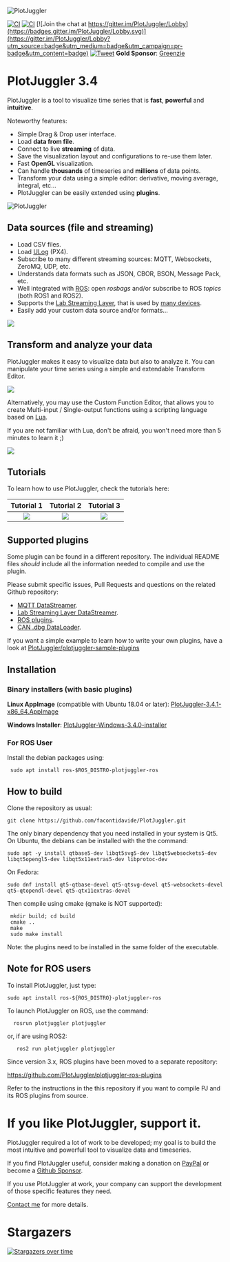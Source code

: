 ![PlotJuggler](docs/plotjuggler3_banner.svg)


[![CI](https://github.com/facontidavide/PlotJuggler/workflows/ros1/badge.svg)](https://github.com/facontidavide/PlotJuggler/actions?query=workflow%3Aros1)
[![CI](https://github.com/facontidavide/PlotJuggler/workflows/ros2/badge.svg)](https://github.com/facontidavide/PlotJuggler/actions?query=workflow%3Aros2)
[![Join the chat at https://gitter.im/PlotJuggler/Lobby](https://badges.gitter.im/PlotJuggler/Lobby.svg)](https://gitter.im/PlotJuggler/Lobby?utm_source=badge&utm_medium=badge&utm_campaign=pr-badge&utm_content=badge) 
[![Tweet](https://img.shields.io/twitter/url/http/shields.io.svg?style=social)](https://twitter.com/intent/tweet?text=I%20use%20PlotJuggler%20and%20it%20is%20amazing%0D%0A&url=https://github.com/facontidavide/PlotJuggler&via=facontidavide&hashtags=dataviz,plotjuggler,GoROS,PX4)
**Gold Sponsor**: [Greenzie](https://www.greenzie.com/)

# PlotJuggler 3.4

PlotJuggler is a tool to visualize time series that is **fast**, **powerful** and  **intuitive**.

Noteworthy features:

- Simple Drag & Drop user interface.
- Load __data from file__. 
- Connect to live __streaming__ of data.
- Save the visualization layout and configurations to re-use them later.
- Fast **OpenGL** visualization.
- Can handle **thousands** of timeseries and **millions** of data points.
- Transform your data using a simple editor: derivative, moving average, integral, etc…
- PlotJuggler can be easily extended using __plugins__.

![PlotJuggler](docs/plotjuggler3.gif)


## Data sources (file and streaming)

- Load CSV files.
- Load [ULog](https://dev.px4.io/v1.9.0/en/log/ulog_file_format.html) (PX4).
- Subscribe to many different streaming sources: MQTT, Websockets, ZeroMQ, UDP, etc.
- Understands data formats such as JSON, CBOR, BSON, Message Pack, etc.
- Well integrated with [ROS](https://www.ros.org/): open *rosbags* and/or subscribe to ROS *topics* (both ROS1 and ROS2).
- Supports the [Lab Streaming Layer](https://labstreaminglayer.readthedocs.io/info/intro.html), that is used by [many devices](https://labstreaminglayer.readthedocs.io/info/supported_devices.html).
- Easily add your custom data source and/or formats...

![](docs/data_sources.svg)

## Transform and analyze your data
PlotJuggler makes it easy to visualize data but also to analyze it.
You can manipulate your time series using a simple and extendable Transform Editor.

![](docs/function_editor.png)

Alternatively, you may use the Custom Function Editor, that allows you to create Multi-input / Single-output functions
using a scripting language based on [Lua](https://www.tutorialspoint.com/lua/index.htm). 

If you are not familiar with Lua, don't be afraid, you won't need more than 5 minutes to learn it ;)

![](docs/custom_editor.png)

## Tutorials

To learn how to use PlotJuggler, check the tutorials here:

| Tutorial 1   |  Tutorial 2 | Tutorial 3 |
:-------------------------:|:-------------------------:|:-------------------------:
| [![](docs/tutorial_1.png)](https://slides.com/davidefaconti/introduction-to-plotjuggler) | [![](docs/tutorial_2.png)](https://slides.com/davidefaconti/plotjuggler-data) | [![](docs/tutorial_3.png)](https://slides.com/davidefaconti/plotjuggler-transforms) |

## Supported plugins

Some plugin can be found in a different repository. The individual README files
*should* include all the information needed to compile and use the plugin.

Please submit specific issues, Pull Requests and questions on the related Github repository:

- [MQTT DataStreamer](https://github.com/PlotJuggler/plotjuggler-mqtt).
- [Lab Streaming Layer DataStreamer](https://github.com/PlotJuggler/plotjuggler-lsl).
- [ROS plugins](https://github.com/PlotJuggler/plotjuggler-ros-plugins).
- [CAN .dbg DataLoader](https://github.com/PlotJuggler/plotjuggler-CAN-dbs).

If you want a simple example to learn how to write your own plugins, have a look at
[PlotJuggler/plotjuggler-sample-plugins](https://github.com/PlotJuggler/plotjuggler-sample-plugins)

## Installation

### Binary installers (with basic plugins)

**Linux AppImage** (compatible with Ubuntu 18.04 or later): 
[PlotJuggler-3.4.1-x86_64.AppImage](https://github.com/facontidavide/PlotJuggler/releases/download/3.4.1/PlotJuggler-3.4.1-x86_64.AppImage)

**Windows Installer**: 
[PlotJuggler-Windows-3.4.0-installer](https://github.com/facontidavide/PlotJuggler/releases/download/3.4.0/PlotJuggler-Windows-3.4.0-installer.exe)

### For ROS User

Install the debian packages using: 

     sudo apt install ros-$ROS_DISTRO-plotjuggler-ros

## How to build

Clone the repository as usual:

    git clone https://github.com/facontidavide/PlotJuggler.git

The only binary dependency that you need installed in your system is Qt5. 
On Ubuntu, the debians can be installed with the the command:

    sudo apt -y install qtbase5-dev libqt5svg5-dev libqt5websockets5-dev libqt5opengl5-dev libqt5x11extras5-dev libprotoc-dev
    
On Fedora:

    sudo dnf install qt5-qtbase-devel qt5-qtsvg-devel qt5-websockets-devel qt5-qtopendl-devel qt5-qtx11extras-devel
    
Then compile using cmake (qmake is NOT supported):

     mkdir build; cd build
     cmake ..
     make
     sudo make install
 
Note: the plugins need to be installed in the same folder of the executable.

## Note for ROS users

To install PlotJuggler, just type:

    sudo apt install ros-${ROS_DISTRO}-plotjuggler-ros
       
To launch PlotJuggler on ROS, use the command:

      rosrun plotjuggler plotjuggler

or, if are using ROS2:

       ros2 run plotjuggler plotjuggler

Since version 3.x, ROS plugins have been moved to a separate repository:

https://github.com/PlotJuggler/plotjuggler-ros-plugins

Refer to the instructions in the this repository if you want to compile PJ and its ROS plugins from source.

# If you like PlotJuggler, support it.

PlotJuggler required a lot of work to be developed; my goal is to build the most 
intuitive and powerfull tool to visualize data and timeseries.

If you find PlotJuggler useful, consider making a donation on [PayPal](https://www.paypal.me/facontidavide) or become a 
[Github Sponsor](https://github.com/sponsors/facontidavide).

If you use PlotJuggler at work, your company can support the development of those specific features they need.

[Contact me](https://www.plotjuggler.io/support) for more details.

# Stargazers

[![Stargazers over time](https://starchart.cc/facontidavide/PlotJuggler.svg)](https://starchart.cc/facontidavide/PlotJuggler)
